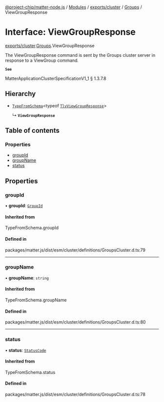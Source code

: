 [@project-chip/matter-node.js](../README.md) / [Modules](../modules.md) / [exports/cluster](../modules/exports_cluster.md) / [Groups](../modules/exports_cluster.Groups.md) / ViewGroupResponse

# Interface: ViewGroupResponse

[exports/cluster](../modules/exports_cluster.md).[Groups](../modules/exports_cluster.Groups.md).ViewGroupResponse

The ViewGroupResponse command is sent by the Groups cluster server in response to a ViewGroup command.

**`See`**

MatterApplicationClusterSpecificationV1_1 § 1.3.7.8

## Hierarchy

- [`TypeFromSchema`](../modules/exports_tlv.md#typefromschema)\<typeof [`TlvViewGroupResponse`](../modules/exports_cluster.Groups.md#tlvviewgroupresponse)\>

  ↳ **`ViewGroupResponse`**

## Table of contents

### Properties

- [groupId](exports_cluster.Groups.ViewGroupResponse.md#groupid)
- [groupName](exports_cluster.Groups.ViewGroupResponse.md#groupname)
- [status](exports_cluster.Groups.ViewGroupResponse.md#status)

## Properties

### groupId

• **groupId**: [`GroupId`](../modules/exports_datatype.md#groupid)

#### Inherited from

TypeFromSchema.groupId

#### Defined in

packages/matter.js/dist/esm/cluster/definitions/GroupsCluster.d.ts:79

___

### groupName

• **groupName**: `string`

#### Inherited from

TypeFromSchema.groupName

#### Defined in

packages/matter.js/dist/esm/cluster/definitions/GroupsCluster.d.ts:80

___

### status

• **status**: [`StatusCode`](../enums/exports_interaction.StatusCode.md)

#### Inherited from

TypeFromSchema.status

#### Defined in

packages/matter.js/dist/esm/cluster/definitions/GroupsCluster.d.ts:78
